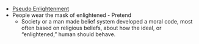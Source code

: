 - [Pseudo Enlightenment]()
- People wear the mask of enlightened - Pretend
    - Society or a man made belief system developed a moral code, most often based on religious beliefs, about how the ideal, or “enlightened,” human should behave.
